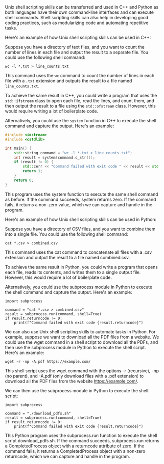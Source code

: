 Unix shell scripting skills can be transferred and used in C++ and Python as both languages have their own command-line interfaces and can execute shell commands. Shell scripting skills can also help in developing good coding practices, such as modularizing code and automating repetitive tasks.

Here's an example of how Unix shell scripting skills can be used in C++:

Suppose you have a directory of text files, and you want to count the number of lines in each file and output the result to a separate file. You could use the following shell command:

```wc -l *.txt > line_counts.txt```


This command uses the `wc` command to count the number of lines in each file with a `.txt` extension and outputs the result to a file named `line_counts.txt`.

To achieve the same result in C++, you could write a program that uses the `std::ifstream` class to open each file, read the lines, and count them, and then output the result to a file using the `std::ofstream` class. However, this would require writing a lot of boilerplate code.

Alternatively, you could use the `system` function in C++ to execute the shell command and capture the output. Here's an example:

```cpp
#include <iostream>
#include <cstdlib>

int main() {
    std::string command = "wc -l *.txt > line_counts.txt";
    int result = system(command.c_str());
    if (result != 0) {
        std::cerr << "Command failed with exit code " << result << std::endl;
        return 1;
    }
    return 0;
}
```

This program uses the system function to execute the same shell command as before. If the command succeeds, system returns zero. If the command fails, it returns a non-zero value, which we can capture and handle in the program.

Here's an example of how Unix shell scripting skills can be used in Python:

Suppose you have a directory of CSV files, and you want to combine them into a single file. You could use the following shell command:

```cat *.csv > combined.csv```

This command uses the cat command to concatenate all files with a .csv extension and output the result to a file named combined.csv.

To achieve the same result in Python, you could write a program that opens each file, reads its contents, and writes them to a single output file. However, this would require a lot of boilerplate code.

Alternatively, you could use the subprocess module in Python to execute the shell command and capture the output. Here's an example:

```
import subprocess

command = "cat *.csv > combined.csv"
result = subprocess.run(command, shell=True)
if result.returncode != 0:
    print(f"Command failed with exit code {result.returncode}")
```
We can also use Unix shell scripting skills to automate tasks in Python. For example, suppose we want to download all the PDF files from a website. We could use the wget command in a shell script to download all the PDFs, and then use the subprocess module in Python to execute the shell script. Here's an example:

```#!/bin/bash
wget -r -np -A.pdf https://example.com/
```

This shell script uses the wget command with the options -r (recursive), -np (no parent), and -A.pdf (only download files with a .pdf extension) to download all the PDF files from the website https://example.com/.

We can then use the subprocess module in Python to execute the shell script:

```
import subprocess

command = "./download_pdfs.sh"
result = subprocess.run(command, shell=True)
if result.returncode != 0:
    print(f"Command failed with exit code {result.returncode}")
```

This Python program uses the subprocess.run function to execute the shell script download_pdfs.sh. If the command succeeds, subprocess.run returns a CompletedProcess object with a returncode attribute of zero. If the command fails, it returns a CompletedProcess object with a non-zero returncode, which we can capture and handle in the program.
